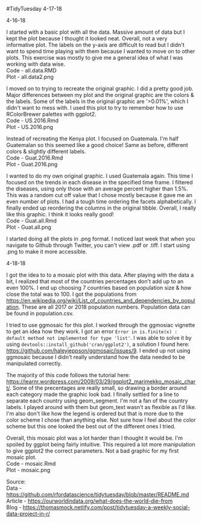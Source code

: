 #TidyTuesday 4-17-18

4-16-18

I started with a basic plot with all the data. Massive amount of data but I kept the plot because I thought it looked neat. Overall, not a very informative plot. The labels on the y-axis are difficult to read but I didn't want to spend time playing with them because I wanted to move on to other plots. This exercise was mostly to give me a general idea of what I was working with data wise. <br />
Code - all.data.RMD <br />
Plot - all.data2.png <br />

I moved on to trying to recreate the original graphic. I did a pretty good job. Major differences between my plot and the original graphic are the colors & the labels. Some of the labels in the original graphic are '>0.01%', which I didn't want to mess with. I used this plot to try to remember how to use RColorBrewer palettes with ggplot2. <br />
Code - US.2016.Rmd <br />
Plot - US.2016.png <br />

Instead of recreating the Kenya plot. I focused on Guatemala. I'm half Guatemalan so this seemed like a good choice! Same as before, different colors & slightly different labels. <br />
Code - Guat.2016.Rmd <br />
Plot - Guat.2016.png <br />

I wanted to do my own original graphic. I used Guatemala again. This time I focused on the trends in each disease in the specified time frame. I filtered the diseases, using only those with an average percent higher than 1.5%. This was a random cut off value that I chose mostly because it gave me an even number of plots. I had a tough time ordering the facets alphabetically. I finally ended up reordering the columns in the original tibble. Overall, I really like this graphic. I think it looks really good! <br />
Code - Guat.all.Rmd <br />
Plot - Guat.all.png <br />

I started doing all the plots in .png format. I noticed last week that when you navigate to Github through Twitter, you can't view .pdf or .tiff. I start using .png to make it more accessible. 

4-18-18

I got the idea to to a mosaic plot with this data. After playing with the data a bit, I realized that most of the countries percentages don't add up to an even 100%. I end up choosing 7 countries based on population size & how close the total was to 100. I got the populations from https://en.wikipedia.org/wiki/List_of_countries_and_dependencies_by_population. These are all 2017 or 2018 population numbers. Population data can be found in population.csv.

I tried to use ggmosaic for this plot. I worked through the ggmosiac vignette to get an idea how they work. I got an error ```Error in is.finite(x) : default method not implemented for type 'list'```. I was able to solve it by using ```devtools::install_github('cran/ggplot2')```, a solution I found here: https://github.com/haleyjeppson/ggmosaic/issues/9. I ended up not using ggmosaic because I didn't really understand how the data needed to be manipulated correctly.

The majority of this code follows the tutorial here: https://learnr.wordpress.com/2009/03/29/ggplot2_marimekko_mosaic_chart/. Some of the precentages are really small, so drawing a border around each category made the graphic look bad. I finally settled for a line to separate each country using geom_segment. I'm not a fan of the country labels. I played around with them but geom_text wasn't as flexible as I'd like. I'm also don't like how the legend is ordered but that is more due to the color scheme I chose than anything else. Not sure how I feel about the color scheme but this one looked the best out of the different ones I tried.

Overall, this mosaic plot was a lot harder than I thought it would be. I'm spoiled by ggplot being fairly intuitive. This required a lot more manipulation to give ggplot2 the correct parameters. Not a bad graphic for my first mosaic plot. <br />
Code - mosaic.Rmd <br />
Plot - mosaic.png

Source: <br />
Data - https://github.com/rfordatascience/tidytuesday/blob/master/README.md <br />
Article - https://ourworldindata.org/what-does-the-world-die-from <br />
Blog - https://thomasmock.netlify.com/post/tidytuesday-a-weekly-social-data-project-in-r/ <br />

